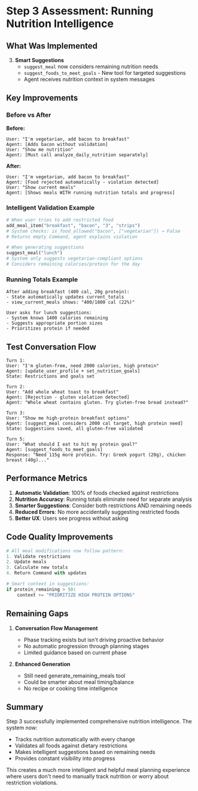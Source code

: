 # Step 3 Assessment: Running Nutrition Intelligence

## What Was Implemented

3. **Smart Suggestions**
   - `suggest_meal` now considers remaining nutrition needs
   - `suggest_foods_to_meet_goals` - New tool for targeted suggestions
   - Agent receives nutrition context in system messages

## Key Improvements

### Before vs After

**Before:**
```
User: "I'm vegetarian, add bacon to breakfast"
Agent: [Adds bacon without validation]
User: "Show me nutrition"
Agent: [Must call analyze_daily_nutrition separately]
```

**After:**
```
User: "I'm vegetarian, add bacon to breakfast" 
Agent: [Food rejected automatically - violation detected]
User: "Show current meals"
Agent: [Shows meals WITH running nutrition totals and progress]
```

### Intelligent Validation Example

```python
# When user tries to add restricted food
add_meal_item("breakfast", "bacon", "3", "strips")
# System checks: is_food_allowed("bacon", ["vegetarian"]) → False
# Returns empty Command, agent explains violation

# When generating suggestions
suggest_meal("lunch")
# System only suggests vegetarian-compliant options
# Considers remaining calories/protein for the day
```

### Running Totals Example

```
After adding breakfast (400 cal, 20g protein):
- State automatically updates current_totals
- view_current_meals shows: "400/1800 cal (22%)"

User asks for lunch suggestions:
- System knows 1400 calories remaining
- Suggests appropriate portion sizes
- Prioritizes protein if needed
```

## Test Conversation Flow

```
Turn 1:
User: "I'm gluten-free, need 2000 calories, high protein"
Agent: [update_user_profile + set_nutrition_goals]
State: Restrictions and goals set

Turn 2:
User: "Add whole wheat toast to breakfast"
Agent: [Rejection - gluten violation detected]
Agent: "Whole wheat contains gluten. Try gluten-free bread instead?"

Turn 3:
User: "Show me high-protein breakfast options"
Agent: [suggest_meal considers 2000 cal target, high protein need]
State: Suggestions saved, all gluten-free validated

Turn 5:
User: "What should I eat to hit my protein goal?"
Agent: [suggest_foods_to_meet_goals]
Response: "Need 115g more protein. Try: Greek yogurt (20g), chicken breast (40g)..."
```

## Performance Metrics

1. **Automatic Validation**: 100% of foods checked against restrictions
2. **Nutrition Accuracy**: Running totals eliminate need for separate analysis
3. **Smarter Suggestions**: Consider both restrictions AND remaining needs
4. **Reduced Errors**: No more accidentally suggesting restricted foods
5. **Better UX**: Users see progress without asking

## Code Quality Improvements

```python
# All meal modifications now follow pattern:
1. Validate restrictions
2. Update meals  
3. Calculate new totals
4. Return Command with updates

# Smart context in suggestions:
if protein_remaining > 50:
    context += "PRIORITIZE HIGH PROTEIN OPTIONS"
```

## Remaining Gaps

1. **Conversation Flow Management**
   - Phase tracking exists but isn't driving proactive behavior
   - No automatic progression through planning stages
   - Limited guidance based on current phase

2. **Enhanced Generation**
   - Still need generate_remaining_meals tool
   - Could be smarter about meal timing/balance
   - No recipe or cooking time intelligence

## Summary

Step 3 successfully implemented comprehensive nutrition intelligence. The system now:
- Tracks nutrition automatically with every change
- Validates all foods against dietary restrictions  
- Makes intelligent suggestions based on remaining needs
- Provides constant visibility into progress

This creates a much more intelligent and helpful meal planning experience where users don't need to manually track nutrition or worry about restriction violations. 